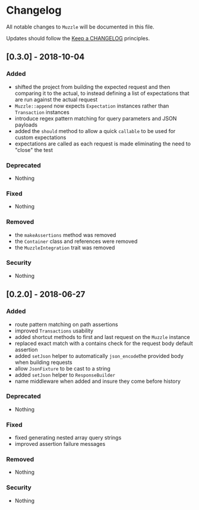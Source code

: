 # Changelog

All notable changes to `Muzzle` will be documented in this file.

Updates should follow the [Keep a CHANGELOG](http://keepachangelog.com/) principles.

## [0.3.0] - 2018-10-04

### Added
- shifted the project from building the expected request and then comparing it to the actual, to instead defining a list of expectations that are run against the actual request
- `Muzzle::append` now expects `Expectation` instances rather than `Transaction` instances 
- introduce regex pattern matching for query parameters and JSON payloads
- added the `should` method to allow a quick `callable` to be used for custom expectations
- expectations are called as each request is made eliminating the need to "close" the test

### Deprecated
- Nothing

### Fixed
- Nothing

### Removed
- the `makeAssertions` method was removed
- the `Container` class and references were removed
- the `MuzzleIntegration` trait was removed

### Security
- Nothing

## [0.2.0] - 2018-06-27

### Added
- route pattern matching on path assertions
- improved `Transactions` usability
- added shortcut methods to first and last request on the `Muzzle` instance
- replaced exact match with a contains check for the request body default assertion
- added `setJson` helper to automatically `json_encode`the provided body when building requests
- allow `JsonFixture` to be cast to a string
- added `setJson` helper to `ResponseBuilder`
- name middleware when added and insure they come before history

### Deprecated
- Nothing

### Fixed
- fixed generating nested array query strings
- improved assertion failure messages

### Removed
- Nothing

### Security
- Nothing
